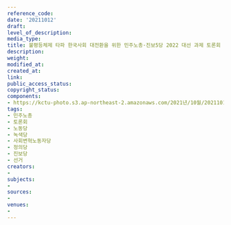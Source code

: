 ```yaml
---
reference_code: 
date: '20211012'
draft: 
level_of_description: 
media_type: 
title: 불평등체제 타파 한국사회 대전환을 위한 민주노총·진보5당 2022 대선 과제 토론회
description: 
weight: 
modified_at: 
created_at: 
link: 
public_access_status: 
copyright_status: 
components:
- https://kctu-photo.s3.ap-northeast-2.amazonaws.com/2021년/10월/20211012-불평등체제+타파+한국사회+대전환을+위한+민주노총·진보5당+2022+대선+과제+토론회_민주노총_토론회_노동당_녹색당_사회변혁노동자당_정의당_진보당_선거/_1D29657.jpg
tags:
- 민주노총
- 토론회
- 노동당
- 녹색당
- 사회변혁노동자당
- 정의당
- 진보당
- 선거
creators:
- 
subjects:
- 
sources:
- 
venues:
- 
---
```

